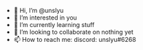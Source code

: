 - 👋 Hi, I’m @unslyu
- 👀 I’m interested in you
- 🌱 I’m currently learning stuff
- 💞️ I’m looking to collaborate on nothing yet
- 📫 How to reach me: discord: unslyu#6268

<!---
unslyu/unslyu is a ✨ special ✨ repository because its `README.md` (this file) appears on your GitHub profile.
You can click the Preview link to take a look at your changes.
--->
